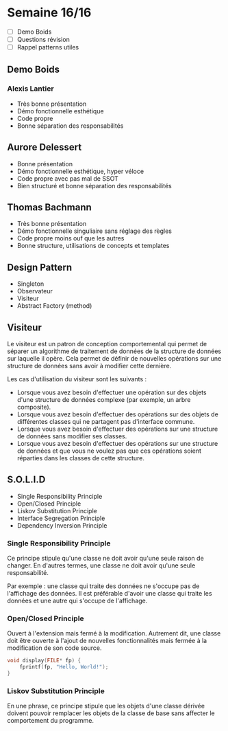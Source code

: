 # Semaine 16/16

- [ ] Demo Boids
- [ ] Questions révision
- [ ] Rappel patterns utiles

## Demo Boids

### Alexis Lantier

- Très bonne présentation
- Démo fonctionnelle esthétique
- Code propre
- Bonne séparation des responsabilités

## Aurore Delessert

- Bonne présentation
- Démo fonctionnelle esthétique, hyper véloce
- Code propre avec pas mal de SSOT
- Bien structuré et bonne séparation des responsabilités

## Thomas Bachmann

- Très bonne présentation
- Démo fonctionnelle singuliaire sans réglage des règles
- Code propre moins ouf que les autres
- Bonne structure, utilisations de concepts et templates

## Design Pattern 

- Singleton
- Observateur
- Visiteur
- Abstract Factory (method)

## Visiteur

Le visiteur est un patron de conception comportemental qui permet de séparer un algorithme de traitement de données de la structure de données sur laquelle il opère. Cela permet de définir de nouvelles opérations sur une structure de données sans avoir à modifier cette dernière.

Les cas d'utilisation du visiteur sont les suivants :

- Lorsque vous avez besoin d'effectuer une opération sur des objets d'une structure de données complexe (par exemple, un arbre composite).
- Lorsque vous avez besoin d'effectuer des opérations sur des objets de différentes classes qui ne partagent pas d'interface commune.
- Lorsque vous avez besoin d'effectuer des opérations sur une structure de données sans modifier ses classes.
- Lorsque vous avez besoin d'effectuer des opérations sur une structure de données et que vous ne voulez pas que ces opérations soient réparties dans les classes de cette structure.

## S.O.L.I.D

- Single Responsibility Principle
- Open/Closed Principle
- Liskov Substitution Principle
- Interface Segregation Principle
- Dependency Inversion Principle

### Single Responsibility Principle

Ce principe stipule qu'une classe ne doit avoir qu'une seule raison de changer. En d'autres termes, une classe ne doit avoir qu'une seule responsabilité.

Par exemple : une classe qui traite des données ne s'occupe pas de l'affichage des données. Il est préférable d'avoir une classe qui traite les données et une autre qui s'occupe de l'affichage.

### Open/Closed Principle

Ouvert à l'extension mais fermé à la modification. Autrement dit, une classe doit être ouverte à l'ajout de nouvelles fonctionnalités mais fermée à la modification de son code source.

```c 
void display(FILE* fp) {
    fprintf(fp, "Hello, World!");
}
```

### Liskov Substitution Principle

En une phrase, ce principe stipule que les objets d'une classe dérivée doivent pouvoir remplacer les objets de la classe de base sans affecter le comportement du programme.

